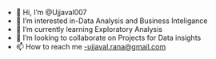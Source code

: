 - 👋 Hi, I’m @Ujjaval007
- 👀 I’m interested in-Data Analysis and Business Inteligance  
- 🌱 I’m currently learning Exploratory Analysis
- 💞️ I’m looking to collaborate on Projects for Data insights
- 📫 How to reach me -ujjaval.rana@gmail.com

<!---
Ujjaval007/Ujjaval007 is a ✨ special ✨ repository because its `README.md` (this file) appears on your GitHub profile.
You can click the Preview link to take a look at your changes.
--->
